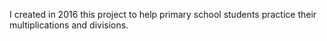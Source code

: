 I created in 2016 this project to help primary school students practice their multiplications and divisions.
